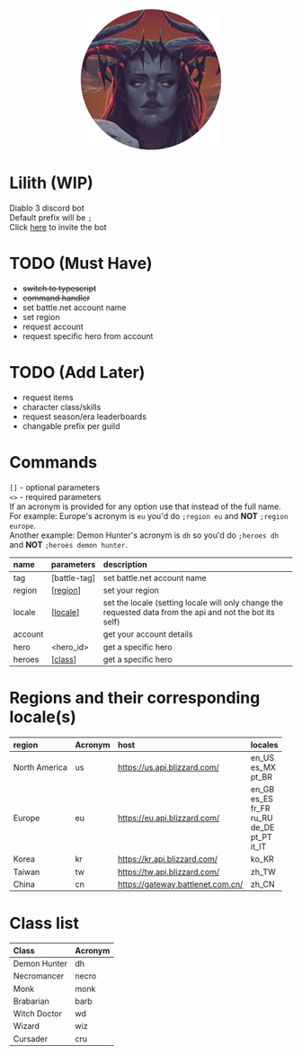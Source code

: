 <div align="center">
    <img height="250" src="./assets/avatar-round.png">
</div>

# Lilith (WIP)
Diablo 3 discord bot \
Default prefix will be `;` \
Click [here][invite-link] to invite the bot

# TODO (Must Have)
- ~~switch to typescript~~
- ~~command handler~~
- set battle.net account name
- set region
- request account
- request specific hero from account

# TODO (Add Later)
- request items
- character class/skills
- request season/era leaderboards
- changable prefix per guild

# Commands
`[]` - optional parameters \
`<>` - required parameters \
If an acronym is provided for any option use that instead of the full name. \
For example: Europe's acronym is `eu` you'd do `;region eu` and **NOT** `;region europe`. \
Another example: Demon Hunter's acronym is `dh` so you'd do `;heroes dh` and **NOT** `;heroes demon hunter`.

| name    | parameters              | description                                                                                               |
|:--------|:------------------------|:----------------------------------------------------------------------------------------------------------|
| tag     | [battle-tag]            | set battle.net account name                                                                               |
| region  | [[region][locale-link]] | set your region                                                                                           |
| locale  | [[locale][locale-link]] | set the locale (setting locale will only change the requested data from the api and not the bot its self) |
| account |                         | get your account details                                                                                  |
| hero    | <hero_id>               | get a specific hero                                                                                       |
| heroes  | [[class][class-link]]   | get a specific hero                                                                                       |

# Regions and their corresponding locale(s)
| region        | Acronym | host                              | locales                                                                 |
|:--------------|:--------|:----------------------------------|:------------------------------------------------------------------------|
| North America | us      | https://us.api.blizzard.com/      | en_US <br> es_MX <br> pt_BR                                             |
| Europe        | eu      | https://eu.api.blizzard.com/      | en_GB <br> es_ES <br> fr_FR <br> ru_RU <br> de_DE <br> pt_PT <br> it_IT |
| Korea         | kr      | https://kr.api.blizzard.com/      | ko_KR                                                                   |
| Taiwan        | tw      | https://tw.api.blizzard.com/      | zh_TW                                                                   |
| China         | cn      | https://gateway.battlenet.com.cn/ | zh_CN                                                                   |

# Class list
| Class        | Acronym |
|:-------------|:--------|
| Demon Hunter | dh      |
| Necromancer  | necro   |
| Monk         | monk    |
| Brabarian    | barb    |
| Witch Doctor | wd      |
| Wizard       | wiz     |
| Cursader     | cru     |

[invite-link]: https://discord.com/oauth2/authorize?client_id=740897738983604284&scope=bot&permissions=379968
[locale-link]: https://github.com/Pepijn98/Lilith#regions-and-their-corresponding-locales
[class-link]: https://github.com/Pepijn98/Lilith#class-list
